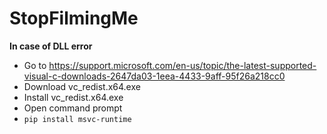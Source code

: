 # StopFilmingMe

**In case of DLL error**
- Go to https://support.microsoft.com/en-us/topic/the-latest-supported-visual-c-downloads-2647da03-1eea-4433-9aff-95f26a218cc0
- Download vc_redist.x64.exe
- Install vc_redist.x64.exe
- Open command prompt
- `pip install msvc-runtime`
